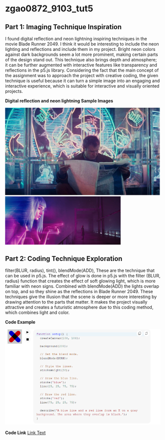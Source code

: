 # zgao0872_9103_tut5
## Part 1: Imaging Technique Inspiration 
I found digital reflection and neon lightning inspiring techniques in the
movie Blade Runner 2049. I think it would be interesting to include the
neon lighting and reflections and include them in my project. Bright neon
colors against dark backgrounds seem a lot more prominent, making certain
parts of the design stand out. This technique also brings depth and
atmosphere; it can be further augmented with interactive features like 
transparency and reflections in the p5.js library. Considering the fact 
that the main concept of the assignment was to approach the project with 
creative coding, the given technique is useful because it can turn a simple 
image into an engaging and interactive experience, which is suitable for 
interactive and visually oriented projects. 

**Digital reflection and neon lightning Sample Images**

![An image of Inspiration](readmeImages/1.jpg)
![An image of Inspiration](readmeImages/2.png)

## Part 2: Coding Technique Exploration
filter(BLUR, radius), tint(), blendMode(ADD), These are the technique that
can be used in p5.js. The effect of glow is done in p5.js with the filter
(BLUR, radius) function that creates the effect of soft glowing light, 
which is more familiar with neon signs. Combined with blendMode(ADD) the 
lights overlap on top, and so they shine as the reflections in Blade Runner 2049. These techniques give the illusion that the scene is deeper or more 
interesting by drawing attention to the parts that matter. It makes the 
project visually attractive and creates a futuristic atmosphere due to this 
coding method, which combines light and color.

**Code Example**

![An image of Code](readmeImages/3.png)

**Code Link**
[Link Text](https://p5js.org/reference/p5/blendMode/)